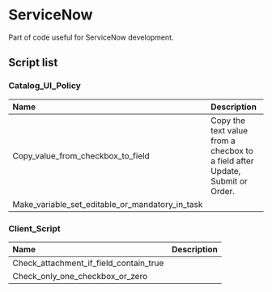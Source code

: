 # ServiceNow
Part of code useful for ServiceNow development.

## Script list
### Catalog_UI_Policy

| Name  | Description  |
|:----------|:----------|
|Copy_value_from_checkbox_to_field|Copy the text value from a checbox to a field after Update, Submit or Order.  |
|Make_variable_set_editable_or_mandatory_in_task|   |

### Client_Script

| Name  | Description  |
|:----------|:----------|
|Check_attachment_if_field_contain_true | |
|Check_only_one_checkbox_or_zero | |
